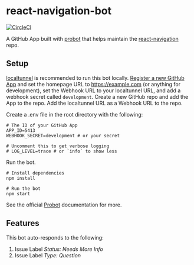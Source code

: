 # react-navigation-bot

[![CircleCI](https://circleci.com/gh/matthamil/react-navigation-bot/tree/master.svg?style=svg)](https://circleci.com/gh/matthamil/react-navigation-bot/tree/master)

A GitHub App built with [probot](https://github.com/probot/probot) that helps maintain the [react-navigation](https://github.com/react-community/react-navigation) repo.

## Setup

[localtunnel](https://github.com/localtunnel/localtunnel) is recommended to run this bot locally. [Register a new GitHub App](https://github.com/settings/apps) and set the homepage URL to https://example.com (or anything for development), set the Webhook URL to your localtunnel URL, and add a webhook secret called `development`. Create a new GitHub repo and add the App to the repo. Add the localtunnel URL as a Webhook URL to the repo. 

Create a .env file in the root directory with the following:

```shell
# The ID of your GitHub App
APP_ID=5413
WEBHOOK_SECRET=development # or your secret

# Uncomment this to get verbose logging
# LOG_LEVEL=trace # or `info` to show less
```

Run the bot.

```
# Install dependencies
npm install

# Run the bot
npm start
```

See the official [Probot](https://github.com/probot/probot) documentation for more.

## Features

This bot auto-responds to the following:

1. Issue Label *Status: Needs More Info*
1. Issue Label *Type: Question* 

